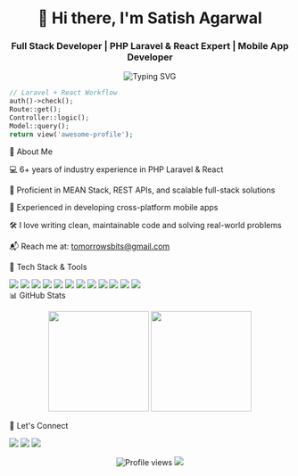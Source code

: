 <h1 align="center">👋 Hi there, I'm Satish Agarwal</h1>
<h3 align="center">Full Stack Developer | PHP Laravel & React Expert | Mobile App Developer</h3>

<p align="center">
  <img src="https://readme-typing-svg.herokuapp.com?font=Fira+Code&duration=3000&pause=1000&color=2FD4FF&center=true&vCenter=true&width=435&lines=Full+Stack+Web+%26+Mobile+Developer;Laravel+%7C+React+%7C+MEAN+Stack+Expert;4%2B+Years+Experience;Passionate+about+clean+code+%26+scalable+apps" alt="Typing SVG" />
</p>

```php
// Laravel + React Workflow
auth()->check();
Route::get();
Controller::logic();
Model::query();
return view('awesome-profile');
```
💼 About Me

💻 6+ years of industry experience in PHP Laravel & React

🧠 Proficient in MEAN Stack, REST APIs, and scalable full-stack solutions

📱 Experienced in developing cross-platform mobile apps

🛠️ I love writing clean, maintainable code and solving real-world problems

📬 Reach me at: tomorrowsbits@gmail.com

🚀 Tech Stack & Tools
<div align="left"> <img src="https://img.shields.io/badge/PHP-777BB4?style=for-the-badge&logo=php&logoColor=white"/>
<img src="https://img.shields.io/badge/Laravel-E74430?style=for-the-badge&logo=laravel&logoColor=white"/> 
  <img src="https://img.shields.io/badge/React-20232A?style=for-the-badge&logo=react&logoColor=61DAFB"/>
  <img src="https://img.shields.io/badge/Node.js-43853D?style=for-the-badge&logo=node-dot-js&logoColor=white"/>
  <img src="https://img.shields.io/badge/Express.js-000000?style=for-the-badge&logo=express&logoColor=white"/>
  <img src="https://img.shields.io/badge/MongoDB-4EA94B?style=for-the-badge&logo=mongodb&logoColor=white"/>
  <img src="https://img.shields.io/badge/JavaScript-F7DF1E?style=for-the-badge&logo=javascript&logoColor=black"/> 
  <img src="https://img.shields.io/badge/Android-3DDC84?style=for-the-badge&logo=android&logoColor=white"/>
  <img src="https://img.shields.io/badge/Firebase-FFCA28?style=for-the-badge&logo=firebase&logoColor=black"/>
  <img src="https://img.shields.io/badge/Postman-FF6C37?style=for-the-badge&logo=postman&logoColor=white"/>
  <img src="https://img.shields.io/badge/Git-F05032?style=for-the-badge&logo=git&logoColor=white"/> 
  <img src="https://img.shields.io/badge/GitHub-181717?style=for-the-badge&logo=github&logoColor=white"/> </div>
📊 GitHub Stats
<p align="center"> <img src="https://github-readme-stats.vercel.app/api?username=sai-vardhan-ameenla
&show_icons=true&theme=radical" height="180"/> <img src="https://github-readme-stats.vercel.app/api/top-langs/?username=sai-vardhan-ameenla
&layout=compact&theme=radical" height="180"/> </p>
🔗 Let's Connect
<p align="left"> <a href="mailto:tomorrowsbits@gmail.com">
  <img src="https://img.shields.io/badge/Email-tomorrowsbits@gmail.com-D14836?style=for-the-badge&logo=gmail&logoColor=white"/></a>
  <a href="https://www.linkedin.com/in/your-linkedin-url"><img src="https://img.shields.io/badge/LinkedIn-0077B5?style=for-the-badge&logo=linkedin&logoColor=white"/></a> 
  <a href="https://twitter.com/your-twitter-handle"><img src="https://img.shields.io/badge/Twitter-1DA1F2?style=for-the-badge&logo=twitter&logoColor=white"/></a> </p>
<p align="center"> <img src="https://komarev.com/ghpvc/?username=sai-vardhan-ameenla
&color=brightgreen" alt="Profile views"/> <img src="https://img.shields.io/github/followers/sai-vardhan-ameenla
?label=Followers&style=for-the-badge"/> </p> 
